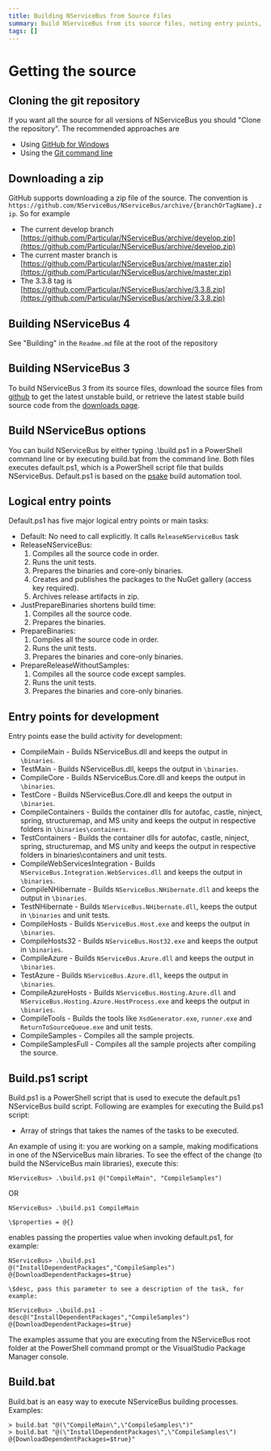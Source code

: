 ```yaml
---
title: Building NServiceBus from Source Files
summary: Build NServiceBus from its source files, noting entry points, Build.ps1, and build.bat.
tags: []
---
```


Getting the source
==================

Cloning the git repository
--------------------------

If you want all the source for all versions of NServiceBus you should
"Clone the repository". The recommended approaches are

- Using [GitHub for Windows](https://windows.github.com/)
- Using the [Git command line](http://git-scm.com/book/en/Git-Basics-Getting-a-Git-Repository)

Downloading a zip
-----------------

GitHub supports downloading a zip file of the source. The convention is
`https://github.com/NServiceBus/NServiceBus/archive/{branchOrTagName}.zip`. So for example

- The current develop branch [https://github.com/Particular/NServiceBus/archive/develop.zip](https://github.com/Particular/NServiceBus/archive/develop.zip)
- The current master branch is [https://github.com/Particular/NServiceBus/archive/master.zip](https://github.com/Particular/NServiceBus/archive/master.zip)
- The 3.3.8 tag is [https://github.com/Particular/NServiceBus/archive/3.3.8.zip](https://github.com/Particular/NServiceBus/archive/3.3.8.zip)

## Building NServiceBus 4

See "Building" in the `Readme.md` file at the root of the repository

## Building NServiceBus 3

To build NServiceBus 3 from its source files, download the source files from
[github](https://github.com/Particular/NServiceBus/zipball/develop) to get the latest unstable build, or retrieve the latest stable build source code from the [downloads page](http://particular.net/downloads).

## Build NServiceBus options

You can build NServiceBus by either typing .\\build.ps1 in a PowerShell command line or by executing build.bat from the command line. Both files executes default.ps1, which is a PowerShell script file that builds NServiceBus. Default.ps1 is based on the
[psake](https://github.com/psake/psake) build automation tool.

## Logical entry points

Default.ps1 has five major logical entry points or main tasks:

 * Default: No need to call explicitly. It calls `ReleaseNServiceBus` task
 * ReleaseNServiceBus:
    1.  Compiles all the source code in order.
    2.  Runs the unit tests.
    3.  Prepares the binaries and core-only binaries.
    4.  Creates and publishes the packages to the NuGet gallery (access key required).
    5.  Archives release artifacts in zip.
 * JustPrepareBinaries shortens build time:
    1.  Compiles all the source code.
    2.  Prepares the binaries.
 * PrepareBinaries:
    1.  Compiles all the source code in order.
    2.  Runs the unit tests.
    3.  Prepares the binaries and core-only binaries.
 * PrepareReleaseWithoutSamples:
    1.  Compiles all the source code except samples.
    2.  Runs the unit tests.
    3.  Prepares the binaries and core-only binaries.

## Entry points for development

Entry points ease the build activity for development:

-   CompileMain - Builds NServiceBus.dll and keeps the output in `\binaries`.
-   TestMain - Builds NServiceBus.dll, keeps the output in `\binaries`.
-   CompileCore - Builds NServiceBus.Core.dll and keeps the output in `\binaries`.
-   TestCore - Builds NServiceBus.Core.dll and keeps the output in `\binaries`.
-   CompileContainers - Builds the container dlls for autofac, castle, ninject, spring, structuremap, and MS unity and keeps the output in respective folders in `\binaries\containers`.
-   TestContainers - Builds the container dlls for autofac, castle, ninject, spring, structuremap, and MS unity and keeps the output in respective folders in binaries\\containers and unit tests.
-   CompileWebServicesIntegration - Builds `NServiceBus.Integration.WebServices.dll` and keeps the output in
    `\binaries`.
-   CompileNHibernate - Builds `NServiceBus.NHibernate.dll` and keeps the output in `\binaries`.
-   TestNHibernate - Builds `NServiceBus.NHibernate.dll`, keeps the output in `\binaries` and unit tests.
-   CompileHosts - Builds `NServiceBus.Host.exe` and keeps the output in `\binaries`.
-   CompileHosts32 - Builds `NServiceBus.Host32.exe` and keeps the output in `\binaries`.
-   CompileAzure - Builds `NServiceBus.Azure.dll` and keeps the output in `\binaries`.
-   TestAzure - Builds `NServiceBus.Azure.dll`, keeps the output in `\binaries`.
-   CompileAzureHosts - Builds `NServiceBus.Hosting.Azure.dll` and `NServiceBus.Hosting.Azure.HostProcess.exe` and keeps the output in `\binaries`.
-   CompileTools - Builds the tools like `XsdGenerator.exe`, `runner.exe` and `ReturnToSourceQueue.exe` and unit tests.
-   CompileSamples - Compiles all the sample projects.
-   CompileSamplesFull - Compiles all the sample projects after compiling the source.

## Build.ps1 script

Build.ps1 is a PowerShell script that is used to execute the default.ps1 NServiceBus build script. Following are examples for executing the Build.ps1 script:

-   Array of strings that takes the names of the tasks to be executed.

An example of using it: you are working on a sample, making modifications in one of the NServiceBus main libraries. To see the effect of the change (to build the NServiceBus main libraries), execute this:

    NServiceBus> .\build.ps1 @("CompileMain", "CompileSamples")

OR

    NServiceBus> .\build.ps1 CompileMain

    \$properties = @{} 

enables passing the properties value when invoking default.ps1, for example:

    NServiceBus> .\build.ps1 @("InstallDependentPackages","CompileSamples") @{DownloadDependentPackages=$true}

    \$desc, pass this parameter to see a description of the task, for
    example:

    NServiceBus> .\build.ps1 -desc@("InstallDependentPackages","CompileSamples") @{DownloadDependentPackages=$true}

The examples assume that you are executing from the NServiceBus root folder at the PowerShell command prompt or the VisualStudio Package Manager console.

## Build.bat

Build.bat is an easy way to execute NServiceBus building processes. Examples:

    > build.bat "@(\"CompileMain\",\"CompileSamples\")"
    > build.bat "@(\"InstallDependentPackages\",\"CompileSamples\") @{DownloadDependentPackages=$true}"
